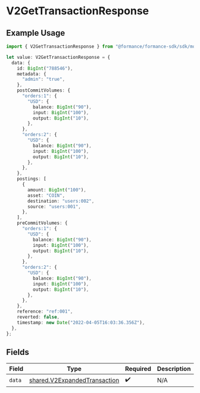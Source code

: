# V2GetTransactionResponse

## Example Usage

```typescript
import { V2GetTransactionResponse } from "@formance/formance-sdk/sdk/models/shared";

let value: V2GetTransactionResponse = {
  data: {
    id: BigInt("788546"),
    metadata: {
      "admin": "true",
    },
    postCommitVolumes: {
      "orders:1": {
        "USD": {
          balance: BigInt("90"),
          input: BigInt("100"),
          output: BigInt("10"),
        },
      },
      "orders:2": {
        "USD": {
          balance: BigInt("90"),
          input: BigInt("100"),
          output: BigInt("10"),
        },
      },
    },
    postings: [
      {
        amount: BigInt("100"),
        asset: "COIN",
        destination: "users:002",
        source: "users:001",
      },
    ],
    preCommitVolumes: {
      "orders:1": {
        "USD": {
          balance: BigInt("90"),
          input: BigInt("100"),
          output: BigInt("10"),
        },
      },
      "orders:2": {
        "USD": {
          balance: BigInt("90"),
          input: BigInt("100"),
          output: BigInt("10"),
        },
      },
    },
    reference: "ref:001",
    reverted: false,
    timestamp: new Date("2022-04-05T16:03:36.356Z"),
  },
};
```

## Fields

| Field                                                                               | Type                                                                                | Required                                                                            | Description                                                                         |
| ----------------------------------------------------------------------------------- | ----------------------------------------------------------------------------------- | ----------------------------------------------------------------------------------- | ----------------------------------------------------------------------------------- |
| `data`                                                                              | [shared.V2ExpandedTransaction](../../../sdk/models/shared/v2expandedtransaction.md) | :heavy_check_mark:                                                                  | N/A                                                                                 |
